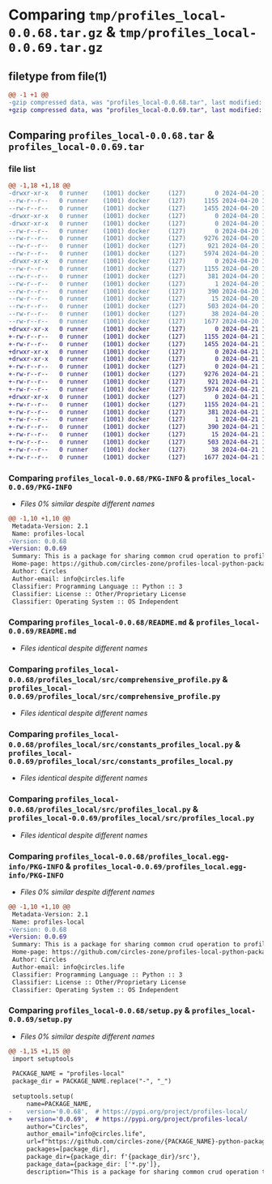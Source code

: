 # Comparing `tmp/profiles_local-0.0.68.tar.gz` & `tmp/profiles_local-0.0.69.tar.gz`

## filetype from file(1)

```diff
@@ -1 +1 @@
-gzip compressed data, was "profiles_local-0.0.68.tar", last modified: Sat Apr 20 12:22:40 2024, max compression
+gzip compressed data, was "profiles_local-0.0.69.tar", last modified: Sun Apr 21 13:58:58 2024, max compression
```

## Comparing `profiles_local-0.0.68.tar` & `profiles_local-0.0.69.tar`

### file list

```diff
@@ -1,18 +1,18 @@
-drwxr-xr-x   0 runner    (1001) docker     (127)        0 2024-04-20 12:22:40.290599 profiles_local-0.0.68/
--rw-r--r--   0 runner    (1001) docker     (127)     1155 2024-04-20 12:22:40.290599 profiles_local-0.0.68/PKG-INFO
--rw-r--r--   0 runner    (1001) docker     (127)     1455 2024-04-20 12:22:10.000000 profiles_local-0.0.68/README.md
-drwxr-xr-x   0 runner    (1001) docker     (127)        0 2024-04-20 12:22:40.286599 profiles_local-0.0.68/profiles_local/
-drwxr-xr-x   0 runner    (1001) docker     (127)        0 2024-04-20 12:22:40.286599 profiles_local-0.0.68/profiles_local/src/
--rw-r--r--   0 runner    (1001) docker     (127)        0 2024-04-20 12:22:10.000000 profiles_local-0.0.68/profiles_local/src/__init__.py
--rw-r--r--   0 runner    (1001) docker     (127)     9276 2024-04-20 12:22:10.000000 profiles_local-0.0.68/profiles_local/src/comprehensive_profile.py
--rw-r--r--   0 runner    (1001) docker     (127)      921 2024-04-20 12:22:10.000000 profiles_local-0.0.68/profiles_local/src/constants_profiles_local.py
--rw-r--r--   0 runner    (1001) docker     (127)     5974 2024-04-20 12:22:10.000000 profiles_local-0.0.68/profiles_local/src/profiles_local.py
-drwxr-xr-x   0 runner    (1001) docker     (127)        0 2024-04-20 12:22:40.286599 profiles_local-0.0.68/profiles_local.egg-info/
--rw-r--r--   0 runner    (1001) docker     (127)     1155 2024-04-20 12:22:40.000000 profiles_local-0.0.68/profiles_local.egg-info/PKG-INFO
--rw-r--r--   0 runner    (1001) docker     (127)      381 2024-04-20 12:22:40.000000 profiles_local-0.0.68/profiles_local.egg-info/SOURCES.txt
--rw-r--r--   0 runner    (1001) docker     (127)        1 2024-04-20 12:22:40.000000 profiles_local-0.0.68/profiles_local.egg-info/dependency_links.txt
--rw-r--r--   0 runner    (1001) docker     (127)      390 2024-04-20 12:22:40.000000 profiles_local-0.0.68/profiles_local.egg-info/requires.txt
--rw-r--r--   0 runner    (1001) docker     (127)       15 2024-04-20 12:22:40.000000 profiles_local-0.0.68/profiles_local.egg-info/top_level.txt
--rw-r--r--   0 runner    (1001) docker     (127)      503 2024-04-20 12:22:10.000000 profiles_local-0.0.68/pyproject.toml
--rw-r--r--   0 runner    (1001) docker     (127)       38 2024-04-20 12:22:40.290599 profiles_local-0.0.68/setup.cfg
--rw-r--r--   0 runner    (1001) docker     (127)     1677 2024-04-20 12:22:10.000000 profiles_local-0.0.68/setup.py
+drwxr-xr-x   0 runner    (1001) docker     (127)        0 2024-04-21 13:58:58.471919 profiles_local-0.0.69/
+-rw-r--r--   0 runner    (1001) docker     (127)     1155 2024-04-21 13:58:58.471919 profiles_local-0.0.69/PKG-INFO
+-rw-r--r--   0 runner    (1001) docker     (127)     1455 2024-04-21 13:58:32.000000 profiles_local-0.0.69/README.md
+drwxr-xr-x   0 runner    (1001) docker     (127)        0 2024-04-21 13:58:58.467919 profiles_local-0.0.69/profiles_local/
+drwxr-xr-x   0 runner    (1001) docker     (127)        0 2024-04-21 13:58:58.471919 profiles_local-0.0.69/profiles_local/src/
+-rw-r--r--   0 runner    (1001) docker     (127)        0 2024-04-21 13:58:32.000000 profiles_local-0.0.69/profiles_local/src/__init__.py
+-rw-r--r--   0 runner    (1001) docker     (127)     9276 2024-04-21 13:58:32.000000 profiles_local-0.0.69/profiles_local/src/comprehensive_profile.py
+-rw-r--r--   0 runner    (1001) docker     (127)      921 2024-04-21 13:58:32.000000 profiles_local-0.0.69/profiles_local/src/constants_profiles_local.py
+-rw-r--r--   0 runner    (1001) docker     (127)     5974 2024-04-21 13:58:32.000000 profiles_local-0.0.69/profiles_local/src/profiles_local.py
+drwxr-xr-x   0 runner    (1001) docker     (127)        0 2024-04-21 13:58:58.471919 profiles_local-0.0.69/profiles_local.egg-info/
+-rw-r--r--   0 runner    (1001) docker     (127)     1155 2024-04-21 13:58:58.000000 profiles_local-0.0.69/profiles_local.egg-info/PKG-INFO
+-rw-r--r--   0 runner    (1001) docker     (127)      381 2024-04-21 13:58:58.000000 profiles_local-0.0.69/profiles_local.egg-info/SOURCES.txt
+-rw-r--r--   0 runner    (1001) docker     (127)        1 2024-04-21 13:58:58.000000 profiles_local-0.0.69/profiles_local.egg-info/dependency_links.txt
+-rw-r--r--   0 runner    (1001) docker     (127)      390 2024-04-21 13:58:58.000000 profiles_local-0.0.69/profiles_local.egg-info/requires.txt
+-rw-r--r--   0 runner    (1001) docker     (127)       15 2024-04-21 13:58:58.000000 profiles_local-0.0.69/profiles_local.egg-info/top_level.txt
+-rw-r--r--   0 runner    (1001) docker     (127)      503 2024-04-21 13:58:32.000000 profiles_local-0.0.69/pyproject.toml
+-rw-r--r--   0 runner    (1001) docker     (127)       38 2024-04-21 13:58:58.471919 profiles_local-0.0.69/setup.cfg
+-rw-r--r--   0 runner    (1001) docker     (127)     1677 2024-04-21 13:58:32.000000 profiles_local-0.0.69/setup.py
```

### Comparing `profiles_local-0.0.68/PKG-INFO` & `profiles_local-0.0.69/PKG-INFO`

 * *Files 0% similar despite different names*

```diff
@@ -1,10 +1,10 @@
 Metadata-Version: 2.1
 Name: profiles-local
-Version: 0.0.68
+Version: 0.0.69
 Summary: This is a package for sharing common crud operation to profile schema in the db
 Home-page: https://github.com/circles-zone/profiles-local-python-package
 Author: Circles
 Author-email: info@circles.life
 Classifier: Programming Language :: Python :: 3
 Classifier: License :: Other/Proprietary License
 Classifier: Operating System :: OS Independent
```

### Comparing `profiles_local-0.0.68/README.md` & `profiles_local-0.0.69/README.md`

 * *Files identical despite different names*

### Comparing `profiles_local-0.0.68/profiles_local/src/comprehensive_profile.py` & `profiles_local-0.0.69/profiles_local/src/comprehensive_profile.py`

 * *Files identical despite different names*

### Comparing `profiles_local-0.0.68/profiles_local/src/constants_profiles_local.py` & `profiles_local-0.0.69/profiles_local/src/constants_profiles_local.py`

 * *Files identical despite different names*

### Comparing `profiles_local-0.0.68/profiles_local/src/profiles_local.py` & `profiles_local-0.0.69/profiles_local/src/profiles_local.py`

 * *Files identical despite different names*

### Comparing `profiles_local-0.0.68/profiles_local.egg-info/PKG-INFO` & `profiles_local-0.0.69/profiles_local.egg-info/PKG-INFO`

 * *Files 0% similar despite different names*

```diff
@@ -1,10 +1,10 @@
 Metadata-Version: 2.1
 Name: profiles-local
-Version: 0.0.68
+Version: 0.0.69
 Summary: This is a package for sharing common crud operation to profile schema in the db
 Home-page: https://github.com/circles-zone/profiles-local-python-package
 Author: Circles
 Author-email: info@circles.life
 Classifier: Programming Language :: Python :: 3
 Classifier: License :: Other/Proprietary License
 Classifier: Operating System :: OS Independent
```

### Comparing `profiles_local-0.0.68/setup.py` & `profiles_local-0.0.69/setup.py`

 * *Files 0% similar despite different names*

```diff
@@ -1,15 +1,15 @@
 import setuptools
 
 PACKAGE_NAME = "profiles-local"
 package_dir = PACKAGE_NAME.replace("-", "_")
 
 setuptools.setup(
     name=PACKAGE_NAME,
-    version='0.0.68',  # https://pypi.org/project/profiles-local/
+    version='0.0.69',  # https://pypi.org/project/profiles-local/
     author="Circles",
     author_email="info@circles.life",
     url=f"https://github.com/circles-zone/{PACKAGE_NAME}-python-package",
     packages=[package_dir],
     package_dir={package_dir: f'{package_dir}/src'},
     package_data={package_dir: ['*.py']},
     description="This is a package for sharing common crud operation to profile schema in the db",
```

